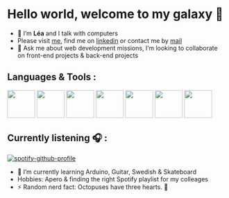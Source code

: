 # Hello world, welcome to my galaxy 🌌

- 🔭 I’m **Léa** and I talk with computers
- Please visit [me](https://leaddn.github.io/portfolio/), find me on [linkedin](https://www.linkedin.com/in/lea-dieudonat) or contact me by [mail](mailto:leadieudonat@gmail.com)
- 💬 Ask me about web development missions, I’m looking to collaborate on front-end projects & back-end projects

## Languages & Tools :

<a href="https://symfony.com/"><img src="https://symfony.com/logos/symfony_white_03.svg" width="64" /></a>
<a href="https://www.php.net/"><img src="https://www.php.net/images/logos/new-php-logo.svg" width="64" /></a>
<a href="https://www.python.org/"><img src="https://s3.dualstack.us-east-2.amazonaws.com/pythondotorg-assets/media/files/python-logo-only.svg" width="64" /></a>
<a href="https://developer.mozilla.org/en-US/docs/Web/JavaScript"><img src=https://cdn.pixabay.com/photo/2015/04/23/17/41/javascript-736400_1280.png width="64" /></a>
<a href="https://code.visualstudio.com/"><img src="https://code.visualstudio.com/assets/images/code-stable.png" width="64" /></a>
<a href="https://www.mysql.com/fr/"><img src="https://www.mysql.com/common/logos/logo-mysql-170x115.png" width="64" /></a>
<a href="https://git-scm.com/"><img src="https://git-scm.com/images/logos/downloads/Git-Icon-1788C.svg" width="64" /></a>

## Currently listening 🎧 :

[![spotify-github-profile](https://spotify-github-profile.vercel.app/api/view?uid=1148475250&cover_image=true&theme=novatorem&show_offline=false&background_color=121212&interchange=false&bar_color=53b14f&bar_color_cover=true)](https://spotify-github-profile.vercel.app/api/view?uid=1148475250&redirect=true)

- 🌱 I’m currently learning Arduino, Guitar, Swedish & Skateboard
- Hobbies: Apero & finding the right Spotify playlist for my colleages
- ⚡ Random nerd fact: Octopuses have three hearts. 🐙
